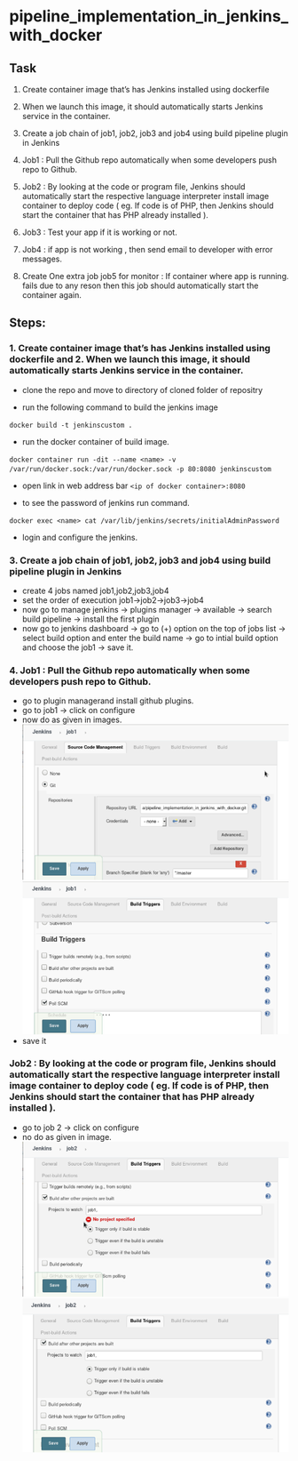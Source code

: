 # pipeline_implementation_in_jenkins_with_docker

## Task
1.	Create container image that’s has Jenkins installed  using dockerfile 

2.	When we launch this image, it should automatically starts Jenkins service in the container.

3.	Create a job chain of job1, job2, job3 and  job4 using build pipeline plugin in Jenkins 

4.	 Job1 : Pull  the Github repo automatically when some developers push repo to Github.

5.	 Job2 : By looking at the code or program file, Jenkins should automatically start the respective language interpreter install image container to deploy code ( eg. If code is of  PHP, then Jenkins should start the container that has PHP already installed ).

6.	Job3 : Test your app if it  is working or not.

7.	Job4 : if app is not working , then send email to developer with error messages.

8.	Create One extra job job5 for monitor : If container where app is running. fails due to any reson then this job should automatically start the container again.

## Steps:
### 1.	Create container image that’s has Jenkins installed  using dockerfile and 2.	When we launch this image, it should automatically starts Jenkins service in the container.

- clone the repo and move to directory of cloned folder of repositry

- run the following command to build the jenkins image

`docker build -t jenkinscustom .`

- run the docker container of build image.

`docker container run -dit --name <name> -v /var/run/docker.sock:/var/run/docker.sock -p 80:8080 jenkinscustom`

- open link in web address bar `<ip of docker container>:8080`

- to see the password of jenkins run command.

`docker exec <name> cat /var/lib/jenkins/secrets/initialAdminPassword`

- login and configure the jenkins.

### 3.	Create a job chain of job1, job2, job3 and  job4 using build pipeline plugin in Jenkins 

- create 4 jobs named job1,job2,job3,job4
- set the order of execution job1->job2->job3->job4
- now go to manage jenkins -> plugins manager -> available -> search build pipeline -> install the first plugin
- now go to jenkins dashboard -> go to (+) option on the top of jobs list -> select build option and enter the build name -> go to intial build option and choose the job1 -> save it.

### 4.	 Job1 : Pull  the Github repo automatically when some developers push repo to Github.

- go to plugin managerand install github plugins.
- go to job1 -> click on configure
- now do as given in images.
![configure github pull](/pictures/1_task2.PNG)
![configure github pull](/pictures/2_task2.PNG)
- save it

### Job2 : By looking at the code or program file, Jenkins should automatically start the respective language interpreter install image container to deploy code ( eg. If code is of  PHP, then Jenkins should start the container that has PHP already installed ).

- go to job 2 -> click on configure
- no do as given in image.
![checking the format](/pictures/3_Task2.PNG)
![checking the format](/pictures/4_Task2.PNG)
